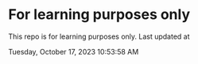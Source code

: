 # For learning purposes only
This repo is for learning purposes only.
Last updated at

Tuesday, October 17, 2023 10:53:58 AM


